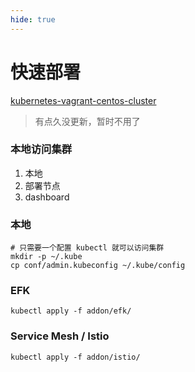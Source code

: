 ```yaml
---
hide: true
---
```

# 快速部署

[kubernetes-vagrant-centos-cluster](https://github.com/rootsongjc/kubernetes-vagrant-centos-cluster)

> 有点久没更新，暂时不用了


### 本地访问集群

1. 本地
2. 部署节点
3. dashboard

### 本地

```
# 只需要一个配置 kubectl 就可以访问集群
mkdir -p ~/.kube
cp conf/admin.kubeconfig ~/.kube/config
```

### EFK

```
kubectl apply -f addon/efk/
```

### Service Mesh / Istio

```
kubectl apply -f addon/istio/
```

